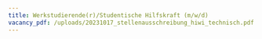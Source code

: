 ```yaml
---
title: Werkstudierende(r)/Studentische Hilfskraft (m/w/d)
vacancy_pdf: /uploads/20231017_stellenausschreibung_hiwi_technisch.pdf
---
```

